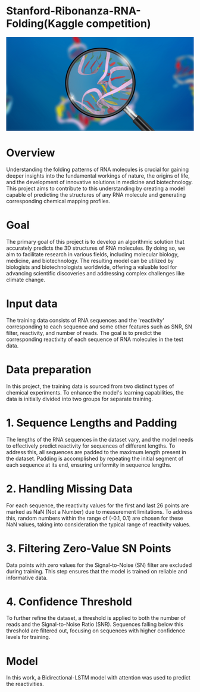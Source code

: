 # Stanford-Ribonanza-RNA-Folding(Kaggle competition)
![ ](header.png)

# Overview
Understanding the folding patterns of RNA molecules is crucial for gaining deeper insights into the fundamental workings of nature, the origins of life, and the development of innovative solutions in medicine and biotechnology. This project aims to contribute to this understanding by creating a model capable of predicting the structures of any RNA molecule and generating corresponding chemical mapping profiles.

# Goal
The primary goal of this project is to develop an algorithmic solution that accurately predicts the 3D structures of RNA molecules. By doing so, we aim to facilitate research in various fields, including molecular biology, medicine, and biotechnology. The resulting model can be utilized by biologists and biotechnologists worldwide, offering a valuable tool for advancing scientific discoveries and addressing complex challenges like climate change.
# Input data
The training data consists of RNA sequences and the 'reactivity' corresponding to each sequence and some other features such as SNR, SN filter, reactivity, and number of reads. The goal is to predict the corresponding reactivity of each sequence of RNA molecules in the test data.
# Data preparation
In this project, the training data is sourced from two distinct types of chemical experiments. To enhance the model's learning capabilities, the data is initially divided into two groups for separate training.

# 1. Sequence Lengths and Padding
The lengths of the RNA sequences in the dataset vary, and the model needs to effectively predict reactivity for sequences of different lengths. To address this, all sequences are padded to the maximum length present in the dataset. Padding is accomplished by repeating the initial segment of each sequence at its end, ensuring uniformity in sequence lengths.

# 2. Handling Missing Data
For each sequence, the reactivity values for the first and last 26 points are marked as NaN (Not a Number) due to measurement limitations. To address this, random numbers within the range of (-0.1, 0.1) are chosen for these NaN values, taking into consideration the typical range of reactivity values.

# 3. Filtering Zero-Value SN Points
Data points with zero values for the Signal-to-Noise (SN) filter are excluded during training. This step ensures that the model is trained on reliable and informative data.

# 4. Confidence Threshold
To further refine the dataset, a threshold is applied to both the number of reads and the Signal-to-Noise Ratio (SNR). Sequences falling below this threshold are filtered out, focusing on sequences with higher confidence levels for training.
# Model
In this work, a Bidirectional-LSTM model with attention was used to predict the reactivities. 
